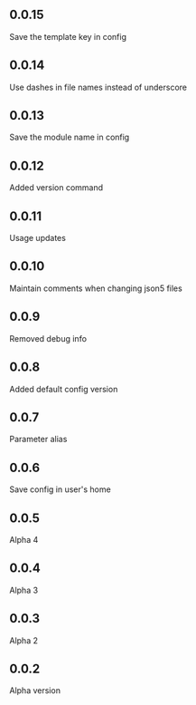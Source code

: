 0.0.15
-----
Save the template key in config

0.0.14
-----
Use dashes in file names instead of underscore

0.0.13
-----
Save the module name in config

0.0.12
-----
Added version command

0.0.11
-----
Usage updates

0.0.10
-----
Maintain comments when changing json5 files

0.0.9
-----
Removed debug info

0.0.8
-----
Added default config version

0.0.7
-----
Parameter alias

0.0.6
-----
Save config in user's home

0.0.5
-----
Alpha 4

0.0.4
-----
Alpha 3

0.0.3
-----
Alpha 2

0.0.2
-----
Alpha version

